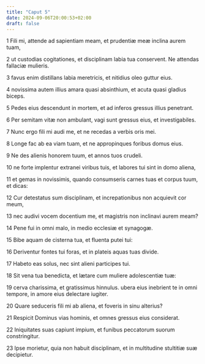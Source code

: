 ```yaml
---
title: "Caput 5"
date: 2024-09-06T20:00:53+02:00
draft: false
---
```



1 Fili mi, attende ad sapientiam meam, et prudentiæ meæ inclina aurem tuam,

2 ut custodias cogitationes, et disciplinam labia tua conservent. Ne attendas fallaciæ mulieris.

3 favus enim distillans labia meretricis, et nitidius oleo guttur eius.

4 novissima autem illius amara quasi absinthium, et acuta quasi gladius biceps.

5 Pedes eius descendunt in mortem, et ad inferos gressus illius penetrant.

6 Per semitam vitæ non ambulant, vagi sunt gressus eius, et investigabiles.

7 Nunc ergo fili mi audi me, et ne recedas a verbis oris mei.

8 Longe fac ab ea viam tuam, et ne appropinques foribus domus eius.

9 Ne des alienis honorem tuum, et annos tuos crudeli.

10 ne forte implentur extranei viribus tuis, et labores tui sint in domo aliena,

11 et gemas in novissimis, quando consumseris carnes tuas et corpus tuum, et dicas:

12 Cur detestatus sum disciplinam, et increpationibus non acquievit cor meum,

13 nec audivi vocem docentium me, et magistris non inclinavi aurem meam?

14 Pene fui in omni malo, in medio ecclesiæ et synagogæ.

15 Bibe aquam de cisterna tua, et fluenta putei tui:

16 Deriventur fontes tui foras, et in plateis aquas tuas divide.

17 Habeto eas solus, nec sint alieni participes tui.

18 Sit vena tua benedicta, et lætare cum muliere adolescentiæ tuæ:

19 cerva charissima, et gratissimus hinnulus. ubera eius inebrient te in omni tempore, in amore eius delectare iugiter.

20 Quare seduceris fili mi ab aliena, et foveris in sinu alterius?

21 Respicit Dominus vias hominis, et omnes gressus eius considerat.

22 Iniquitates suas capiunt impium, et funibus peccatorum suorum constringitur.

23 Ipse morietur, quia non habuit disciplinam, et in multitudine stultitiæ suæ decipietur.

